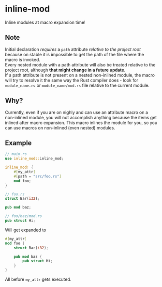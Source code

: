 # inline-mod
Inline modules at macro expansion time!

## Note
Initial declaration *requires* a `path` attribute *relative to the project root* because on stable it is impossible to get the path of the file where the macro is invoked.  
Every nested module with a path attribute will also be treated relative to the project root, although **that might change in a future update**.  
If a path attribute is not present on a nested non-inlined module,
the macro will try to resolve it the same way the Rust compiler does - look for `module_name.rs` or `module_name/mod.rs` file relative to the current module.

## Why?
Currently, even if you are on nighly and can use an attribute macro on a non-inlined module, you will not accomplish anything because the items get inlined after macro expansion.
This macro inlines the module for you, so you can use macros on non-inlined (even nested) modules.

## Example

```rust
// main.rs
use inline_mod::inline_mod;

inline_mod! {
	#[my_attr]
	#[path = "src/foo.rs"]
	mod foo;
}

// foo.rs
struct Bar(i32);

pub mod baz;

// foo/baz/mod.rs
pub struct Hi;
```

Will get expanded to

```rust
#[my_attr]
mod foo {
	struct Bar(i32);

	pub mod baz {
		pub struct Hi;
	}
}
```

All before `my_attr` gets executed.
